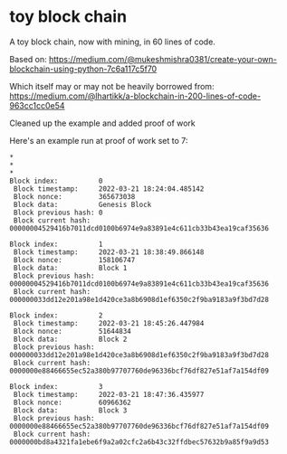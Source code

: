 # toy block chain

A toy block chain, now with mining, in 60 lines of code.

Based on:
https://medium.com/@mukeshmishra0381/create-your-own-blockchain-using-python-7c6a117c5f70

Which itself may or may not be heavily borrowed from:
https://medium.com/@lhartikk/a-blockchain-in-200-lines-of-code-963cc1cc0e54

Cleaned up the example and added proof of work



Here's an example run at proof of work set to 7:

```
*
*
*
Block index:          0
 Block timestamp:     2022-03-21 18:24:04.485142
 Block nonce:         365673038
 Block data:          Genesis Block
 Block previous hash: 0
 Block current hash:  00000004529416b7011dcd0100b6974e9a83891e4c611cb33b43ea19caf35636

Block index:          1
 Block timestamp:     2022-03-21 18:38:49.866148
 Block nonce:         158106747
 Block data:          Block 1
 Block previous hash: 00000004529416b7011dcd0100b6974e9a83891e4c611cb33b43ea19caf35636
 Block current hash:  000000033dd12e201a98e1d420ce3a8b6908d1ef6350c2f9ba9183a9f3bd7d28

Block index:          2
 Block timestamp:     2022-03-21 18:45:26.447984
 Block nonce:         51644834
 Block data:          Block 2
 Block previous hash: 000000033dd12e201a98e1d420ce3a8b6908d1ef6350c2f9ba9183a9f3bd7d28
 Block current hash:  0000000e88466655ec52a380b97707760de96336bcf76df827e51af7a154df09

Block index:          3
 Block timestamp:     2022-03-21 18:47:36.435977
 Block nonce:         60966362
 Block data:          Block 3
 Block previous hash: 0000000e88466655ec52a380b97707760de96336bcf76df827e51af7a154df09
 Block current hash:  0000000bd8a4321fa1ebe6f9a2a02cfc2a6b43c32ffdbec57632b9a85f9a9d53


```


